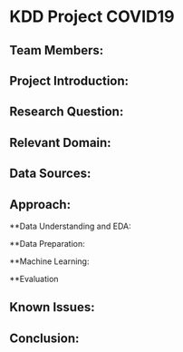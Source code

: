 # KDD Project COVID19

Team Members:
-

Project Introduction:
-

Research Question:
-

Relevant Domain:
-

Data Sources:
-

Approach:
-
  **Data Understanding and EDA:
  
  
  **Data Preparation:
  
  
  **Machine Learning:
  
  
  **Evaluation
  
  
Known Issues:
-

Conclusion:
-
